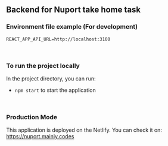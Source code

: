## Backend for Nuport take home task

### Environment file example (For development)
```
REACT_APP_API_URL=http://localhost:3100
```

<br />


### To run the project locally

In the project directory, you can run:

- `npm start` to start the application


<br />

### Production Mode

This application is deployed on the Netlify. 
You can check it on: https://nuport.mainly.codes